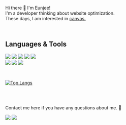 Hi there 👋 I'm Eunjee!   
I'm a developer thinking about website optimization.   
These days, I am interested in <a href="https://wowww.github.io/url/canvas/effect/scrollEvent/" target="_blank">canvas.</a>

<br />

## Languages & Tools
<img src="https://img.shields.io/badge/HTML-FF4D00?style=flat-square&logo=HTML5&logoColor=white"/> <img src="https://img.shields.io/badge/SCSS-CC6699?style=flat-square&logo=SASS&logoColor=white"/> <img src="https://img.shields.io/badge/Javascript-F7DF1E?style=flat-square&logo=Javascript&logoColor=black"/> <img src="https://img.shields.io/badge/React-0094F5?style=flat-square&logo=React&logoColor=white"/> <img src="https://img.shields.io/badge/Next.js-000000?style=flat-square&logo=Next.js&logoColor=white"/> 
<br />
<img src="https://img.shields.io/badge/Firebase-FFCA28?style=flat-square&logo=Firebase&logoColor=black"/> <img src="https://img.shields.io/badge/GraphQL-E10098?style=flat-square&logo=GraphQL&logoColor=white"/> <img src="https://img.shields.io/badge/Git-F05032?style=flat-square&logo=Git&logoColor=white"/> 

<br />

[![Top Langs](https://github-readme-stats.vercel.app/api/top-langs/?username=wowww&layout=compact&theme=본인이선택한테마명&langs_count=8)](https://github.com/anuraghazra/github-readme-stats)

<br />
<br />


Contact me here if you have any questions about me. 🙂 

<a href="mailto:wowww.0116@gmail.com" target="_blank"><img src="https://img.shields.io/badge/wowww.0116@gmail.com-A100FF?style=flat-square&logo=Gmail&logoColor=white"/></a> <a href="https://hits.seeyoufarm.com"><img src="https://hits.seeyoufarm.com/api/count/incr/badge.svg?url=https%3A%2F%2Fgithub.com%2Fwowww&count_bg=%23E9E9E9&title_bg=%23C5C5C5&icon=awesomelists.svg&icon_color=%23000000&title=hits&edge_flat=false"/></a>

